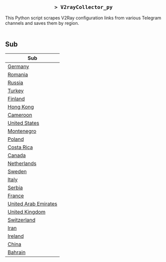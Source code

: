 <h3 align="center">
    <samp>&gt; V2rayCollector_py</samp>
</h3>

This Python script scrapes V2Ray configuration links from various Telegram channels and saves them by region.
<br>
<br>
## Sub
| Sub |
|-----|
| [Germany](https://raw.githubusercontent.com/freetomaid/Vxray-country/main/sub/Germany/config.txt) |
| [Romania](https://raw.githubusercontent.com/freetomaid/Vxray-country/main/sub/Romania/config.txt) |
| [Russia](https://raw.githubusercontent.com/freetomaid/Vxray-country/main/sub/Russia/config.txt) |
| [Turkey](https://raw.githubusercontent.com/freetomaid/Vxray-country/main/sub/Turkey/config.txt) |
| [Finland](https://raw.githubusercontent.com/freetomaid/Vxray-country/main/sub/Finland/config.txt) |
| [Hong Kong](https://raw.githubusercontent.com/freetomaid/Vxray-country/main/sub/Hong%20Kong/config.txt) |
| [Cameroon](https://raw.githubusercontent.com/freetomaid/Vxray-country/main/sub/Cameroon/config.txt) |
| [United States](https://raw.githubusercontent.com/freetomaid/Vxray-country/main/sub/United%20States/config.txt) |
| [Montenegro](https://raw.githubusercontent.com/freetomaid/Vxray-country/main/sub/Montenegro/config.txt) |
| [Poland](https://raw.githubusercontent.com/freetomaid/Vxray-country/main/sub/Poland/config.txt) |
| [Costa Rica](https://raw.githubusercontent.com/freetomaid/Vxray-country/main/sub/Costa%20Rica/config.txt) |
| [Canada](https://raw.githubusercontent.com/freetomaid/Vxray-country/main/sub/Canada/config.txt) |
| [Netherlands](https://raw.githubusercontent.com/freetomaid/Vxray-country/main/sub/Netherlands/config.txt) |
| [Sweden](https://raw.githubusercontent.com/freetomaid/Vxray-country/main/sub/Sweden/config.txt) |
| [Italy](https://raw.githubusercontent.com/freetomaid/Vxray-country/main/sub/Italy/config.txt) |
| [Serbia](https://raw.githubusercontent.com/freetomaid/Vxray-country/main/sub/Serbia/config.txt) |
| [France](https://raw.githubusercontent.com/freetomaid/Vxray-country/main/sub/France/config.txt) |
| [United Arab Emirates](https://raw.githubusercontent.com/freetomaid/Vxray-country/main/sub/United%20Arab%20Emirates/config.txt) |
| [United Kingdom](https://raw.githubusercontent.com/freetomaid/Vxray-country/main/sub/United%20Kingdom/config.txt) |
| [Switzerland](https://raw.githubusercontent.com/freetomaid/Vxray-country/main/sub/Switzerland/config.txt) |
| [Iran](https://raw.githubusercontent.com/freetomaid/Vxray-country/main/sub/Iran/config.txt) |
| [Ireland](https://raw.githubusercontent.com/freetomaid/Vxray-country/main/sub/Ireland/config.txt) |
| [China](https://raw.githubusercontent.com/freetomaid/Vxray-country/main/sub/China/config.txt) |
| [Bahrain](https://raw.githubusercontent.com/freetomaid/Vxray-country/main/sub/Bahrain/config.txt) |









































































































































































































































































































































































































































































































































































































































































































































































































































































































































































































































































































































































































































































































































































































































































































































































































































































































































































































































































































































































































































































































































































































































































































































































































































































































































































































































































































































































































































































































































































































































































































































































































































































































































































































































































































































































































































































































































































































































































